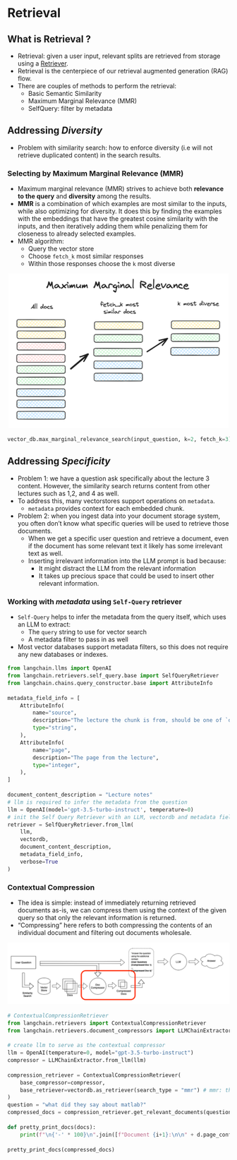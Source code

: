 # Retrieval

## What is Retrieval ?

- Retrieval: given a user input, relevant splits are retrieved from storage using a [Retriever](https://python.langchain.com/v0.2/docs/concepts/#retrievers).
- Retrieval is the centerpiece of our retrieval augmented generation (RAG) flow.
- There are couples of methods to perform the retrieval:
  - Basic Semantic Similarity
  - Maximum Marginal Relevance (MMR)
  - SelfQuery: filter by metadata

## Addressing _Diversity_

- Problem with similarity search: how to enforce diversity (i.e will not retrieve duplicated content) in the search results.

### Selecting by Maximum Marginal Relevance (MMR)

- Maximum marginal relevance (MMR) strives to achieve both **relevance to the query** and **diversity** among the results.
- **MMR** is a combination of which examples are most similar to the inputs, while also optimizing for diversity. It does this by finding the examples with the embeddings that have the greatest cosine similarity with the inputs, and then iteratively adding them while penalizing them for closeness to already selected examples.
- MMR algorithm:
  - Query the vector store
  - Choose `fetch_k` most similar responses
  - Within those responses choose the `k` most diverse

<p align="center"><img src=".././assets/img/mmr.png" width=500/><br></p>

```Python
vector_db.max_marginal_relevance_search(input_question, k=2, fetch_k=3)
```

## Addressing _Specificity_

- Problem 1: we have a question ask specifically about the lecture 3 content. However, the similarity search returns content from other lectures such as 1,2, and 4 as well.
- To address this, many vectorstores support operations on `metadata`.
  - `metadata` provides context for each embedded chunk.
- Problem 2: when you ingest data into your document storage system, you often don’t know what specific queries will be used to retrieve those documents.
  - When we get a specific user question and retrieve a document, even if the document has some relevant text it likely has some irrelevant text as well.
  - Inserting irrelevant information into the LLM prompt is bad because:
    - It might distract the LLM from the relevant information
    - It takes up precious space that could be used to insert other relevant information.

### Working with _metadata_ using `Self-Query` retriever

- `Self-Query` helps to infer the metadata from the query itself, which uses an LLM to extract:
  - The `query` string to use for vector search
  - A metadata filter to pass in as well
- Most vector databases support metadata filters, so this does not require any new databases or indexes.

```Python
from langchain.llms import OpenAI
from langchain.retrievers.self_query.base import SelfQueryRetriever
from langchain.chains.query_constructor.base import AttributeInfo

metadata_field_info = [
    AttributeInfo(
        name="source",
        description="The lecture the chunk is from, should be one of `docs/cs229_lectures/MachineLearning-Lecture01.pdf`, `docs/cs229_lectures/MachineLearning-Lecture02.pdf`, or `docs/cs229_lectures/MachineLearning-Lecture03.pdf`",
        type="string",
    ),
    AttributeInfo(
        name="page",
        description="The page from the lecture",
        type="integer",
    ),
]

document_content_description = "Lecture notes"
# llm is required to infer the metadata from the question
llm = OpenAI(model='gpt-3.5-turbo-instruct', temperature=0)
# init the Self Query Retriever with an LLM, vectordb and metadata field info
retriever = SelfQueryRetriever.from_llm(
    llm,
    vectordb,
    document_content_description,
    metadata_field_info,
    verbose=True
)

```

### Contextual Compression

- The idea is simple: instead of immediately returning retrieved documents as-is, we can compress them using the context of the given query so that only the relevant information is returned.
- “Compressing” here refers to both compressing the contents of an individual document and filtering out documents wholesale.

<p align="center"><img src="../assets/img/contextual-compression.png" width=680/></p>

```Python
# ContextualCompressionRetriever
from langchain.retrievers import ContextualCompressionRetriever
from langchain.retrievers.document_compressors import LLMChainExtractor

# create llm to serve as the contextual compressor
llm = OpenAI(temperature=0, model="gpt-3.5-turbo-instruct")
compressor = LLMChainExtractor.from_llm(llm)

compression_retriever = ContextualCompressionRetriever(
    base_compressor=compressor,
    base_retriever=vectordb.as_retriever(search_type = "mmr") # mmr: this to prevent the duplicate contents (or ensure the diversity)
)
question = "what did they say about matlab?"
compressed_docs = compression_retriever.get_relevant_documents(question)

def pretty_print_docs(docs):
    print(f"\n{'-' * 100}\n".join([f"Document {i+1}:\n\n" + d.page_content for i, d in enumerate(docs)]))

pretty_print_docs(compressed_docs)
```
